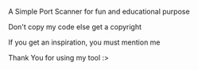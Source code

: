 A Simple Port Scanner for fun and educational purpose 

Don't copy my code else get a copyright 

If you get an inspiration, you must mention me 

Thank You for using my tool :>